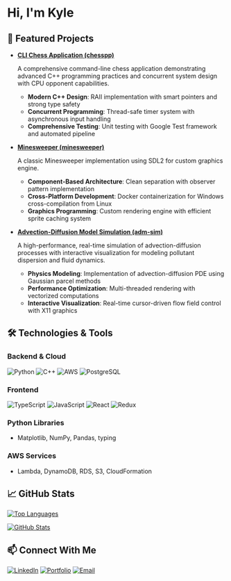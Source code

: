 # Hi, I'm Kyle

## 🔭 Featured Projects

- **[CLI Chess Application (chesspp)](https://github.com/schnyle/chesspp)**

  A comprehensive command-line chess application demonstrating advanced C++ programming practices and concurrent system design with CPU opponent capabilities.

  - **Modern C++ Design**: RAII implementation with smart pointers and strong type safety
  - **Concurrent Programming**: Thread-safe timer system with asynchronous input handling
  - **Comprehensive Testing**: Unit testing with Google Test framework and automated pipeline

- **[Minesweeper (minesweeper)](https://github.com/schnyle/minesweeper)**

  A classic Minesweeper implementation using SDL2 for custom graphics engine.

  - **Component-Based Architecture**: Clean separation with observer pattern implementation
  - **Cross-Platform Development**: Docker containerization for Windows cross-compilation from Linux
  - **Graphics Programming**: Custom rendering engine with efficient sprite caching system

- **[Advection-Diffusion Model Simulation (adm-sim)](https://github.com/schnyle/adm-sim)**

  A high-performance, real-time simulation of advection-diffusion processes with interactive visualization for modeling pollutant dispersion and fluid dynamics.

  - **Physics Modeling**: Implementation of advection-diffusion PDE using Gaussian parcel methods
  - **Performance Optimization**: Multi-threaded rendering with vectorized computations
  - **Interactive Visualization**: Real-time cursor-driven flow field control with X11 graphics

## 🛠️ Technologies & Tools

### Backend & Cloud

![Python](https://img.shields.io/badge/-Python-3776AB?style=flat-square&logo=python&logoColor=white)
![C++](https://img.shields.io/badge/-C++-00599C?style=flat-square&logo=cplusplus&logoColor=white)
![AWS](https://img.shields.io/badge/-AWS-232F3E?style=flat-square&logo=amazon-aws&logoColor=white)
![PostgreSQL](https://img.shields.io/badge/-PostgreSQL-4169E1?style=flat-square&logo=postgresql&logoColor=white)

### Frontend

![TypeScript](https://img.shields.io/badge/-TypeScript-3178C6?style=flat-square&logo=typescript&logoColor=white)
![JavaScript](https://img.shields.io/badge/-JavaScript-F7DF1E?style=flat-square&logo=javascript&logoColor=black)
![React](https://img.shields.io/badge/-React-61DAFB?style=flat-square&logo=react&logoColor=black)
![Redux](https://img.shields.io/badge/-Redux-764ABC?style=flat-square&logo=redux&logoColor=white)

### Python Libraries

- Matplotlib, NumPy, Pandas, typing

### AWS Services

- Lambda, DynamoDB, RDS, S3, CloudFormation

## 📈 GitHub Stats

[![Top Languages](https://github-readme-stats.vercel.app/api/top-langs/?username=schnyle&layout=compact&theme=dark)](https://github.com/schnyle/github-readme-stats)

[![GitHub Stats](https://github-readme-stats.vercel.app/api?username=schnyle&show_icons=true&theme=dark)](https://github-readme-stats.vercel.app/api?username=schnyle&show_icons=true&theme=dark)

## 📫 Connect With Me

[![LinkedIn](https://img.shields.io/badge/-LinkedIn-0A66C2?style=flat-square&logo=linkedin&logoColor=white)](https://www.linkedin.com/in/kyle-v-schneider/)
[![Portfolio](https://img.shields.io/badge/-Portfolio-000000?style=flat-square&logo=safari&logoColor=white)](https://www.kvschneider.com)
[![Email](https://img.shields.io/badge/-Email-EA4335?style=flat-square&logo=gmail&logoColor=white)](mailto:kylesch115@gmail.com)
